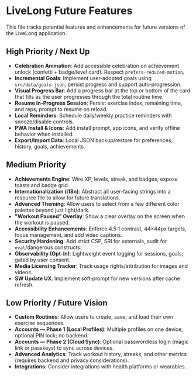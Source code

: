 # LiveLong Future Features

This file tracks potential features and enhancements for future versions of the LiveLong application.

## High Priority / Next Up

- **Celebration Animation**: Add accessible celebration on achievement unlock (confetti + badge/level card). Respect `prefers-reduced-motion`.
- **Incremental Goals**: Implement user‑adopted goals using `src/data/goals.json`; persist progress and support auto‑progression.
- **Visual Progress Bar**: Add a progress bar at the top or bottom of the card that fills as the user progresses through the total routine time.
- **Resume In‑Progress Session**: Persist exercise index, remaining time, and reps; prompt to resume on reload.
- **Local Reminders**: Schedule daily/weekly practice reminders with snooze/disable controls.
- **PWA Install & Icons**: Add install prompt, app icons, and verify offline behavior when installed.
- **Export/Import Data**: Local JSON backup/restore for preferences, history, goals, achievements.

## Medium Priority

- **Achievements Engine**: Wire XP, levels, streak, and badges; expose toasts and badge grid.
- **Internationalization (i18n)**: Abstract all user-facing strings into a resource file to allow for future translations.
- **Advanced Theming**: Allow users to select from a few different color palettes beyond just light/dark.
- **"Workout Paused" Overlay**: Show a clear overlay on the screen when the workout is paused.
- **Accessibility Enhancements**: Enforce 4.5:1 contrast, 44×44px targets, focus management, and add video captions.
- **Security Hardening**: Add strict CSP, SRI for externals, audit for `eval`/dangerous constructs.
- **Observability (Opt‑In)**: Lightweight event logging for sessions, goals; gated by user consent.
- **Media Licensing Tracker**: Track usage rights/attribution for images and videos.
- **SW Update UX**: Implement soft‑prompt for new versions after cache refresh.

## Low Priority / Future Vision

- **Custom Routines**: Allow users to create, save, and load their own exercise sequences.
- **Accounts — Phase 1 (Local Profiles)**: Multiple profiles on one device; optional PIN lock; no backend.
- **Accounts — Phase 2 (Cloud Sync)**: Optional passwordless login (magic link or passkeys) to sync across devices.
- **Advanced Analytics**: Track workout history, streaks, and other metrics (requires backend and privacy considerations).
- **Integrations**: Consider integrations with health platforms or wearables.
